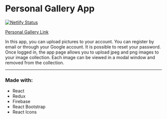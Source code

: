 # Personal Gallery App

[![Netlify Status](https://api.netlify.com/api/v1/badges/57d70031-0a04-4548-a712-56ee225190e6/deploy-status)](https://app.netlify.com/sites/personal-gallery/deploys)

[Personal Gallery Link](https://personal-gallery.netlify.app/)

In this app, you can upload pictures to your account. You can register by email or through your Google account. It is possible to reset your password.
Once logged in, the app page allows you to upload jpeg and png images to your image collection. Each image can be viewed in a modal window and removed from the collection.

---

### Made with:

- React
- Redux
- Firebase
- React Bootstrap
- React Icons
